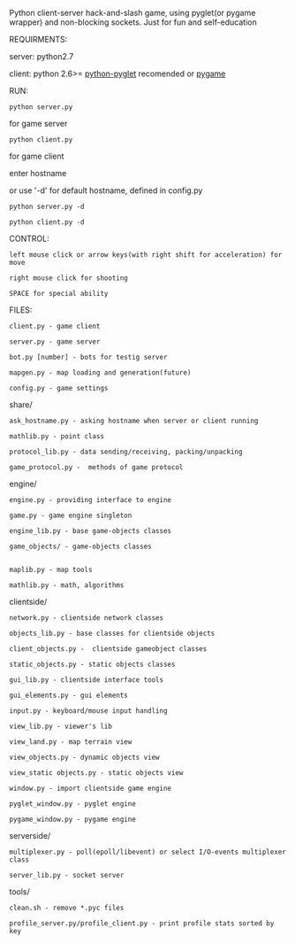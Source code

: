 Python client-server hack-and-slash game, using pyglet(or pygame wrapper) and non-blocking sockets. Just for fun and self-education

REQUIRMENTS:
    
server: python2.7

client: python 2.6>= [python-pyglet](http://pyglet.org/download.html) recomended  or [pygame](http://www.pygame.org/download.shtml)

RUN:
````
python server.py
````

for game server

````
python client.py
````

for game client

enter hostname

or use '-d' for default hostname, defined in config.py

````
python server.py -d
````

````
python client.py -d
````

CONTROL:


    left mouse click or arrow keys(with right shift for acceleration) for move

    right mouse click for shooting
    
    SPACE for special ability



FILES:

    client.py - game client

    server.py - game server
    
    bot.py [number] - bots for testig server

    mapgen.py - map loading and generation(future)
    
    config.py - game settings

share/

    ask_hostname.py - asking hostname when server or client running
    
    mathlib.py - point class
    
    protocol_lib.py - data sending/receiving, packing/unpacking
    
    game_protocol.py -  methods of game protocol 
    
engine/

    engine.py - providing interface to engine 
    
    game.py - game engine singleton
	
	engine_lib.py - base game-objects classes
    
    game_objects/ - game-objects classes
	

    maplib.py - map tools

	mathlib.py - math, algorithms
    

    
clientside/

	network.py - clientside network classes
    
    objects_lib.py - base classes for clientside objects
    
    client_objects.py -  clientside gameobject classes
    
    static_objects.py - static objects classes
    
	gui_lib.py - clientside interface tools
    
    gui_elements.py - gui elements
    
    input.py - keyboard/mouse input handling
    
    view_lib.py - viewer's lib
    
    view_land.py - map terrain view
    
    view_objects.py - dynamic objects view
    
    view_static objects.py - static objects view
    
    window.py - import clientside game engine
    
    pyglet_window.py - pyglet engine
    
    pygame_window.py - pygame engine


	
serverside/

	multiplexer.py - poll(epoll/libevent) or select I/O-events multiplexer class

	server_lib.py - socket server

tools/

    clean.sh - remove *.pyc files
    
    profile_server.py/profile_client.py - print profile stats sorted by key
    
